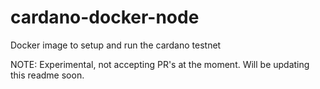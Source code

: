 # cardano-docker-node
Docker image to setup and run the cardano testnet


NOTE: Experimental, not accepting PR's at the moment. Will be updating this readme soon.
